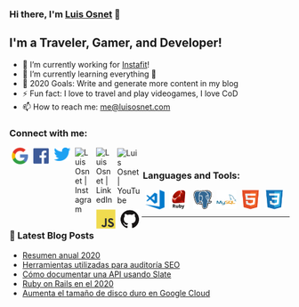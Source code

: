 ### Hi there, I'm  [Luis Osnet](https://luisosnet.com) 👋
## I'm a Traveler, Gamer, and Developer!

- 🔭 I’m currently working for [Instafit](https://instafit.com)!
- 🌱 I’m currently learning everything 🤣
- 🥅 2020 Goals: Write and generate more content in my blog
- ⚡ Fun fact: I love to travel and play videogames, I love CoD
- 📫 How to reach me: me@luisosnet.com



### Connect with me:

[<img align="left" alt="https://luisosnet.com" width="30px" style="margin: 0 4px"  src="https://raw.githubusercontent.com/devicons/devicon/master/icons/google/google-original.svg" />](https://luisosnet.com/)

[<img align="left" alt="Luis Osnet | Facebook" width="30px" style="margin: 0 4px"  src="https://raw.githubusercontent.com/devicons/devicon/master/icons/facebook/facebook-original.svg" />](https://www.facebook.com/luisosnet)

[<img align="left" alt="Luis Osnet | Twitter" width="30px" style="margin: 0 4px"  src="https://raw.githubusercontent.com/devicons/devicon/master/icons/twitter/twitter-original.svg" />](https://twitter.com/LuisOsnet)

[<img align="left" alt="Luis Osnet | Instagram" width="30px" style="margin: 0 4px"  src="https://seeklogo.com/images/I/instagram-new-2016-logo-D9D42A0AD4-seeklogo.com.png" />](https://www.instagram.com/luis.osnet/)

[<img align="left" alt="Luis Osnet | LinkedIn" width="30px" style="margin: 0 4px"  src="https://seeklogo.com/images/L/linkedin-icon-logo-FBADE03110-seeklogo.com.png" />](https://www.linkedin.com/in/luisosnet/)

[<img align="left" alt="Luis Osnet | YouTube" width="42px" style="margin: 1px 4px"  src="https://seeklogo.com/images/Y/youtube-icon-logo-521820CDD7-seeklogo.com.png" />](https://www.youtube.com/channel/UCu2seQbq1ebMhGlMTtW1oDQ)

<br />

### Languages and Tools:

[<img align="left" alt="Visual Studio Code" width="35px" style="margin: 0 4px"  src="https://raw.githubusercontent.com/github/explore/80688e429a7d4ef2fca1e82350fe8e3517d3494d/topics/visual-studio-code/visual-studio-code.png" />](https://luisosnet.com/blog/)

[<img align="left" alt="Ruby on Rails" width="35px" style="margin: 0 4px" src="https://raw.githubusercontent.com/devicons/devicon/master/icons/ruby/ruby-original-wordmark.svg" />](https://luisosnet.com/blog/)

[<img align="left" alt="PostgreSQL" width="35px" style="margin: 0 4px" src="https://raw.githubusercontent.com/devicons/devicon/master/icons/postgresql/postgresql-original.svg" />](https://luisosnet.com/blog/)

[<img align="left" alt="MySQL" width="35px" style="margin: 0 4px" src="https://raw.githubusercontent.com/devicons/devicon/master/icons/mysql/mysql-original-wordmark.svg" />](https://luisosnet.com/blog/)

[<img align="left" alt="HTML5" width="35px" style="margin: 0 4px" src="https://raw.githubusercontent.com/devicons/devicon/master/icons/html5/html5-original.svg" />](https://luisosnet.com/blog/)

[<img align="left" alt="CSS3" width="35px" style="margin: 0 4px" src="https://raw.githubusercontent.com/devicons/devicon/master/icons/css3/css3-original.svg" />](https://luisosnet.com/blog/)

[<img align="left" alt="JavaScript" width="35px" style="margin: 0 4px" src="https://raw.githubusercontent.com/devicons/devicon/master/icons/javascript/javascript-original.svg" />](https://luisosnet.com/blog/)

[<img align="left" alt="GitHub" width="35px" style="margin: 0 4px" src="https://raw.githubusercontent.com/devicons/devicon/master/icons/github/github-original.svg" />](https://luisosnet.com/blog/)

<br />
<br />

---

### 📕 Latest Blog Posts
<!-- BLOG-POST-LIST:START -->
- [Resumen anual 2020](https://luisosnet.com/resumen-anual-2020/)
- [Herramientas utilizadas para auditoría SEO](https://luisosnet.com/herramientas-utilizadas-para-auditoria-seo/)
- [Cómo documentar una API usando Slate](https://luisosnet.com/como-documentar-una-api-usando-slate/)
- [Ruby on Rails en el 2020](https://luisosnet.com/ruby-on-rails-en-el-2020/)
- [Aumenta el tamaño de disco duro en Google Cloud](https://luisosnet.com/como-aumentar-el-tamano-de-disco-duro-en-google-cloud/)
<!-- BLOG-POST-LIST:END -->
